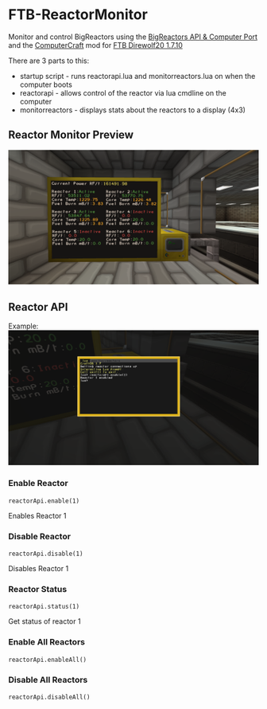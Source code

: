 # FTB-ReactorMonitor
 Monitor and control BigReactors using the [BigReactors API & Computer Port](https://ftbwiki.org/Reactor_Computer_Port) and the [ComputerCraft](http://www.computercraft.info/wiki/Main_Page) mod for [FTB Direwolf20 1.7.10](https://www.curseforge.com/minecraft/modpacks/ftb-presents-direwolf20)

There are 3 parts to this:
- startup script - runs reactorapi.lua and monitorreactors.lua on when the computer boots
- reactorapi - allows control of the reactor via lua cmdline on the computer
- monitorreactors - displays stats about the reactors to a display (4x3)

## Reactor Monitor Preview
![4x3 Reactor Monitoring Display](/reactorMonitorDisplay.png)

## Reactor API

Example:
![Enable reactor command example](/reactorApiCommandExample.png)

### Enable Reactor
```
reactorApi.enable(1)
```
Enables Reactor 1

### Disable Reactor 

```
reactorApi.disable(1)
```
Disables Reactor 1

### Reactor Status

```
reactorApi.status(1)
```
Get status of reactor 1

### Enable All Reactors 

```
reactorApi.enableAll()
```

### Disable All Reactors 

```
reactorApi.disableAll()
```

